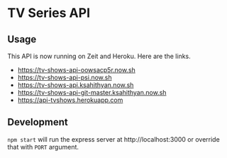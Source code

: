 # TV Series API

## Usage

This API is now running on Zeit and Heroku. Here are the links.

- https://tv-shows-api-oowsacp5r.now.sh
- https://tv-shows-api-psi.now.sh
- https://tv-shows-api.ksahithyan.now.sh
- https://tv-shows-api-git-master.ksahithyan.now.sh
- https://api-tvshows.herokuapp.com

## Development

`npm start` will run the express server at http://localhost:3000 or override that with `PORT` argument.